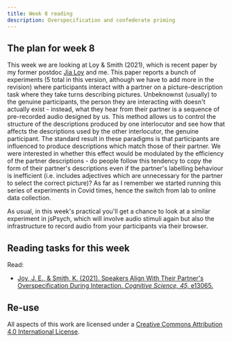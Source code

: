 ```yaml
---
title: Week 8 reading
description: Overspecification and confederate priming
---
```


## The plan for week 8

This week we are looking at Loy & Smith (2021), which is recent paper by my former postdoc [Jia Loy](https://jialoy.github.io) and me. This paper reports a bunch of experiments (5 total in this version, although we have to add more in the revision) where participants interact with a partner on a picture-description task where they take turns describing pictures. Unbeknownst (usually) to the genuine participants, the person they are interacting with doesn't actually exist - instead, what they hear from their partner is a sequence of pre-recorded audio designed by us. This method allows us to control the structure of the descriptions produced by one interlocutor and see how that affects the descriptions used by the other interlocutor, the genuine participant. The standard result in these paradigms is that participants are influenced to produce descriptions which match those of their partner. We were interested in whether this effect would be modulated by the efficiency of the partner descriptions - do people follow this tendency to copy the form of their partner's descriptions even if the partner's labelling behaviour is inefficient (i.e. includes adjectives which are unnecessary for the partner to select the correct picture)? As far as I remember we started running this series of experiments in Covid times, hence the switch from lab to online data collection. 

As usual, in this week's practical you'll get a chance to look at a similar experiment in jsPsych, which will involve audio stimuli again but also the infrastructure to record audio from your participants via their browser.

## Reading tasks for this week

Read:
- [Joy, J. E., & Smith, K. (2021). Speakers Align With Their Partner's Overspecification During Interaction. *Cognitive Science, 45,* e13065.](https://doi.org/10.1111/cogs.13065)


## Re-use

All aspects of this work are licensed under a [Creative Commons Attribution 4.0 International License](http://creativecommons.org/licenses/by/4.0/).
